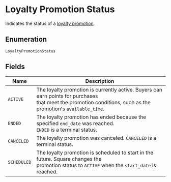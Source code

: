 <!-- Optimized: 2025-10-06 -->
<!-- RPM: 1.6.2.1.1.6.2.1_loyalty-promotion-status_20251006 -->
<!-- Session: E2E RPM DNA Application -->
<!-- AOM: RND (Reggie & Dro) -->
<!-- COI: TECHNOLOGY -->
<!-- RPM: HIGH -->
<!-- ACTION: BUILD -->


# Loyalty Promotion Status

Indicates the status of a [loyalty promotion](../../doc/models/loyalty-promotion.md).

## Enumeration

`LoyaltyPromotionStatus`

## Fields

| Name | Description |
|  --- | --- |
| `ACTIVE` | The loyalty promotion is currently active. Buyers can earn points for purchases<br>that meet the promotion conditions, such as the promotion's `available_time`. |
| `ENDED` | The loyalty promotion has ended because the specified `end_date` was reached.<br>`ENDED` is a terminal status. |
| `CANCELED` | The loyalty promotion was canceled. `CANCELED` is a terminal status. |
| `SCHEDULED` | The loyalty promotion is scheduled to start in the future. Square changes the<br>promotion status to `ACTIVE` when the `start_date` is reached. |
